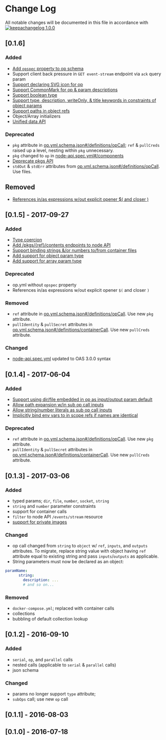 # Change Log

All notable changes will be documented in this file in accordance with
[![keepachangelog 1.0.0](https://img.shields.io/badge/keepachangelog-1.0.0-brightgreen.svg)](http://keepachangelog.com/en/1.0.0/)

## \[0.1.6]

### Added

- [Add `opspec` property to op schema](https://github.com/opspec-io/spec/issues/20)
- Support client back pressure in `GET event-stream` endpoint via `ack`
  query param
- [Support declaring SVG icon for op](https://github.com/opspec-io/spec/issues/139)
- [Support CommonMark for op & param descriptions](https://github.com/opspec-io/spec/issues/174)
- [Support boolean type](https://github.com/opspec-io/spec/issues/195)
- [Support type, description, writeOnly, & title keywords in constraints of object params](https://github.com/opspec-io/spec/issues/196)
- [Support paths in object refs](https://github.com/opspec-io/spec/issues/170)
- Object/Array initializers
- [Unified data API](https://github.com/opspec-io/spec/issues/204)

### Deprecated

- `pkg` attribute in
  [op.yml.schema.json#/definitions/opCall](spec/op.yml.schema.json#/definitions/opCall); `ref` & `pullCreds` raised up a level, nesting within `pkg` unnecessary.
- `pkg` changed to `op` in [node-api.spec.yml#/components](spec/node-api.spec.yml#/components)
- [Deprecate pkgs API](https://github.com/opspec-io/spec/issues/205)
- `stdOut` & `stdErr` attributes from
  [op.yml.schema.json#/definitions/opCall](spec/op.yml.schema.json#/definitions/containerCall).
  Use files.

## Removed

- [References in/as expressions w/out explicit opener $( and closer )](https://github.com/opspec-io/spec/issues/184)

## \[0.1.5] - 2017-09-27

### Added

- [Type coercion](https://github.com/opspec-io/spec/issues/165)
- [Add /pkgs/{ref}/contents endpoints to node API](https://github.com/opspec-io/spec/issues/132)
- [Support binding strings &/or numbers to/from container files](https://github.com/opspec-io/spec/issues/131)
- [Add support for object param type](https://github.com/opspec-io/spec/issues/65)
- [Add support for array param type](https://github.com/opspec-io/spec/issues/160)

### Deprecated

- op.yml without `opspec` property
- References in/as expressions w/out explicit opener `$(` and closer `)`

### Removed

- `ref` attribute in
  [op.yml.schema.json#/definitions/opCall](spec/op.yml.schema.json#/definitions/opCall).
  Use new `pkg` attribute.
- `pullIdentity` & `pullSecret` attributes in
  [op.yml.schema.json#/definitions/containerCall](spec/op.yml.schema.json#/definitions/containerCall).
  Use new `pullCreds` attribute.

### Changed

- [node-api.spec.yml](spec/node-api.spec.yml) updated to OAS 3.0.0
  syntax


## \[0.1.4] - 2017-06-04

### Added

- [Support using dir/file embedded in op as input/output param default](https://github.com/opspec-io/spec/issues/127)
- [Allow path expansion w/in sub op call inputs](https://github.com/opspec-io/spec/issues/120)
- [Allow string/number literals as sub op call inputs](https://github.com/opspec-io/spec/issues/121)
- [Implicitly bind env vars to in scope refs if names are identical](https://github.com/opspec-io/spec/issues/117)

### Deprecated

- `ref` attribute in
  [op.yml.schema.json#/definitions/opCall](spec/op.yml.schema.json#/definitions/opCall).
  Use new `pkg` attribute.
- `pullIdentity` & `pullSecret` attributes in
  [op.yml.schema.json#/definitions/containerCall](spec/op.yml.schema.json#/definitions/containerCall).
  Use new `pullCreds` attribute.

## \[0.1.3] - 2017-03-06

### Added

- typed params; `dir`, `file`, `number`, `socket`, `string`
- `string` and `number` parameter constraints
- support for container calls
- `filter` to node API `/events/stream` resource
- [support for private images](https://github.com/opspec-io/spec/issues/71)

### Changed

- op call changed from `string` to `object` w/ `ref`, `inputs`, and
  `outputs` attributes. To migrate, replace string value with object
  having `ref` attribute equal to existing string and pass
  `inputs`/`outputs` as applicable.
- String parameters must now be declared as an object:

```yaml
paramName:
      string:
        description: ...
        # and so on...
```

### Removed

- `docker-compose.yml`; replaced with container calls
- collections
- bubbling of default collection lookup

## \[0.1.2] - 2016-09-10

### Added

- `serial`, `op`, and `parallel` calls
- nested calls (applicable to `serial` & `parallel` calls)
- json schema

### Changed

- params no longer support `type` attribute;
- `subOps` call; use new `op` call

## \[0.1.1] - 2016-08-03

## \[0.1.0] - 2016-07-18

